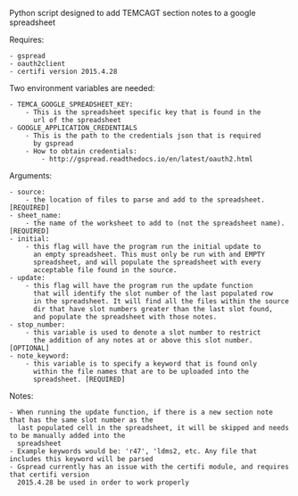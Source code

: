 Python script designed to add TEMCAGT section notes to a google spreadsheet

Requires:

    - gspread
    - oauth2client
    - certifi version 2015.4.28

Two environment variables are needed:

    - TEMCA_GOOGLE_SPREADSHEET_KEY:
        - This is the spreadsheet specific key that is found in the
          url of the spreadsheet
    - GOOGLE_APPLICATION_CREDENTIALS
        - This is the path to the credentials json that is required
          by gspread
        - How to obtain credentials:
            - http://gspread.readthedocs.io/en/latest/oauth2.html

Arguments:
    
    - source:
        - the location of files to parse and add to the spreadsheet. [REQUIRED]
    - sheet_name:
        - the name of the worksheet to add to (not the spreadsheet name). [REQUIRED]
    - initial:
        - this flag will have the program run the initial update to
          an empty spreadsheet. This must only be run with and EMPTY
          spreadsheet, and will populate the spreadsheet with every
          acceptable file found in the source.
    - update:
        - this flag will have the program run the update function
          that will identify the slot number of the last populated row
          in the spreadsheet. It will find all the files within the source
          dir that have slot numbers greater than the last slot found,
          and populate the spreadsheet with those notes.
    - stop_number:
        - this variable is used to denote a slot number to restrict
          the addition of any notes at or above this slot number. [OPTIONAL]
    - note_keyword:
        - this variable is to specify a keyword that is found only
          within the file names that are to be uploaded into the
          spreadsheet. [REQUIRED]

Notes:

    - When running the update function, if there is a new section note that has the same slot number as the 
      last populated cell in the spreadsheet, it will be skipped and needs to be manually added into the
      spreadsheet
    - Example keywords would be: 'r47', 'ldms2, etc. Any file that includes this keyword will be parsed
    - Gspread currently has an issue with the certifi module, and requires that certifi version 
      2015.4.28 be used in order to work properly
